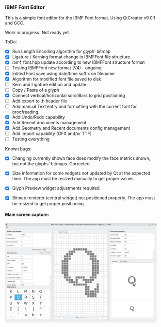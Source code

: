 ### IBMF Font Editor

This is a simple font editor for the IBMF Font format. 
Using QtCreator v9.0.1 and GCC.

Work in progress. Not ready yet.

ToDo:

- [x] Run Length Encoding algorithm for glyph' bitmap
- [x] Ligature / Kerning format change in IBMFFont file structure
- [x] ibmf_font.hpp update according to new IBMFFont structure format
- [ ] Testing IBMFFont new format (V4) - ongoing
- [x] Edited Font save using date/time suffix on filename
- [x] Algorithm for modified font file saved to disk 
- [ ] Kern and Ligature edition and update
- [ ] Copy / Paste of a glyph
- [x] Connect vertical/horizontal scrollBars to grid positioning
- [ ] Add export to .h header file
- [ ] Add manual Text entry and formatting with the current font for proofreading.
- [x] Add Undo/Redo capability
- [x] Add Recent documents management
- [x] Add Geometry and Recent documents config management
- [ ] Add import capability (GFX and/or TTF)
- [ ] Testing everything

Known bugs:

- [x] Changing currently shown face does modify the face metrics shown, but not the glyphs' bitmaps. Corrected.
- [x] Size information for some widgets not updated by Qt at the expected time. The app must be resized manually to get proper values.
- [x] Glyph Preview widget adjustments required.
- [x] Bitmap renderer (central widget) not positioned properly. The app must be resized to get proper positioning.


#### Main screen capture:

<img src="Pictures/main2.png" alt="app picture" width="500"/>
